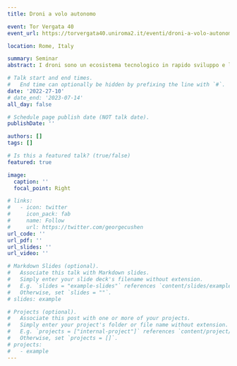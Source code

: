 ```yaml
---
title: Droni a volo autonomo

event: Tor Vergata 40
event_url: https://torvergata40.uniroma2.it/eventi/droni-a-volo-autonomo/

location: Rome, Italy

summary: Seminar
abstract: I droni sono un ecosistema tecnologico in rapido sviluppo e le cui potenzialità vanno ad estendersi rapidamente con ricadute importanti sulle numerose applicazioni in cui vengono adottati. Saranno presentate le attività e gli sviluppi tecnologici e algoritmici del mondo dei droni a volo autonomo mostrandone i risultati sperimentali.

# Talk start and end times.
#   End time can optionally be hidden by prefixing the line with `#`.
date: '2022-27-10'
# date_end: '2023-07-14'
all_day: false

# Schedule page publish date (NOT talk date).
publishDate: ''

authors: []
tags: []

# Is this a featured talk? (true/false)
featured: true

image:
  caption: ''
  focal_point: Right

# links:
#   - icon: twitter
#     icon_pack: fab
#     name: Follow
#     url: https://twitter.com/georgecushen
url_code: ''
url_pdf: ''
url_slides: ''
url_video: ''

# Markdown Slides (optional).
#   Associate this talk with Markdown slides.
#   Simply enter your slide deck's filename without extension.
#   E.g. `slides = "example-slides"` references `content/slides/example-slides.md`.
#   Otherwise, set `slides = ""`.
# slides: example

# Projects (optional).
#   Associate this post with one or more of your projects.
#   Simply enter your project's folder or file name without extension.
#   E.g. `projects = ["internal-project"]` references `content/project/deep-learning/index.md`.
#   Otherwise, set `projects = []`.
# projects:
#   - example
---
```


